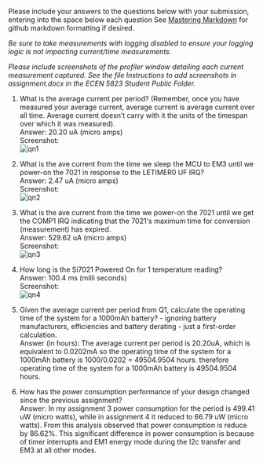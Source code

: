 Please include your answers to the questions below with your submission, entering into the space below each question
See [Mastering Markdown](https://guides.github.com/features/mastering-markdown/) for github markdown formatting if desired.

*Be sure to take measurements with logging disabled to ensure your logging logic is not impacting current/time measurements.*

*Please include screenshots of the profiler window detailing each current measurement captured.  See the file Instructions to add screenshots in assignment.docx in the ECEN 5823 Student Public Folder.* 


1. What is the average current per period? (Remember, once you have measured your average current, average current is average current over all time. Average current doesn’t carry with it the units of the timespan over which it was measured).
   <br>Answer: 20.20 uA (micro amps)
   <br>Screenshot:  
   ![qn1](https://github.com/CU-ECEN-5823/ecen5823-assignment4-malolasimman/assets/59477885/5986b436-5da8-488e-a6aa-fe03c7c2a357)


2. What is the ave current from the time we sleep the MCU to EM3 until we power-on the 7021 in response to the LETIMER0 UF IRQ?
   <br>Answer: 2.47 uA (micro amps)
   <br>Screenshot:  
    ![qn2](https://github.com/CU-ECEN-5823/ecen5823-assignment4-malolasimman/assets/59477885/283608d2-d027-46f7-a4d5-58fb94b2301a)


3. What is the ave current from the time we power-on the 7021 until we get the COMP1 IRQ indicating that the 7021's maximum time for conversion (measurement) has expired.
   <br>Answer: 529.62 uA (micro amps)
   <br>Screenshot:  
   ![qn3](https://github.com/CU-ECEN-5823/ecen5823-assignment4-malolasimman/assets/59477885/b96c8a39-b2fe-4650-8191-c021ad1ad987)


4. How long is the Si7021 Powered On for 1 temperature reading?
   <br>Answer: 100.4 ms (milli seconds)
   <br>Screenshot:  
    ![qn4](https://github.com/CU-ECEN-5823/ecen5823-assignment4-malolasimman/assets/59477885/3cd8fddf-f246-4a5b-9b25-795f56c5335c)


5. Given the average current per period from Q1, calculate the operating time of the system for a 1000mAh battery? - ignoring battery manufacturers, efficiencies and battery derating - just a first-order calculation.
   <br>Answer (in hours): The average current per period is 20.20uA, which is equivalent to 0.0202mA
                         so the operating time of the system for a 1000mAh battery is 1000/0.0202 = 49504.9504 hours. 
                           therefore operating time of the system for a 1000mAh battery is 49504.9504 hours.


   
6. How has the power consumption performance of your design changed since the previous assignment?
   <br>Answer: In my assignment 3 power consumption for the period is 499.41 uW (micro watts), while in assignment 4 it reduced to 66.79 uW (micro watts). From this analysis observed that power consumption is reduce by 86.62%. This significant difference in power consumption is because of timer interrupts and EM1 energy mode during the I2c transfer and EM3 at all other modes.
   


   


